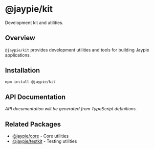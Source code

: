 # @jaypie/kit

Development kit and utilities.

## Overview

`@jaypie/kit` provides development utilities and tools for building Jaypie applications.

## Installation

```bash
npm install @jaypie/kit
```

## API Documentation

_API documentation will be generated from TypeScript definitions._

## Related Packages

- [@jaypie/core](./core) - Core utilities
- [@jaypie/testkit](./testkit) - Testing utilities
